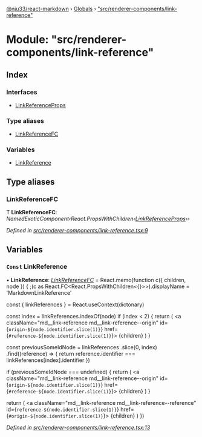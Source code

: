 [@nju33/react-markdown](../README.md) › [Globals](../globals.md) › ["src/renderer-components/link-reference"](_src_renderer_components_link_reference_.md)

# Module: "src/renderer-components/link-reference"

## Index

### Interfaces

* [LinkReferenceProps](../interfaces/_src_renderer_components_link_reference_.linkreferenceprops.md)

### Type aliases

* [LinkReferenceFC](_src_renderer_components_link_reference_.md#linkreferencefc)

### Variables

* [LinkReference](_src_renderer_components_link_reference_.md#const-linkreference)

## Type aliases

###  LinkReferenceFC

Ƭ **LinkReferenceFC**: *NamedExoticComponent‹React.PropsWithChildren‹[LinkReferenceProps](../interfaces/_src_renderer_components_link_reference_.linkreferenceprops.md)››*

*Defined in [src/renderer-components/link-reference.tsx:9](https://github.com/nju33/react-markdown/blob/6bc1522/src/renderer-components/link-reference.tsx#L9)*

## Variables

### `Const` LinkReference

• **LinkReference**: *[LinkReferenceFC](_src_renderer_components_link_reference_.md#linkreferencefc)* = React.memo(function c({
  children,
  node
}) {
  ;(c as React.FC<React.PropsWithChildren<{}>>).displayName =
    'MarkdownLinkReference'

  const { linkReferences } = React.useContext(dictonary)

  const index = linkReferences.indexOf(node)
  if (index < 2) {
    return (
      <a
        className="md__link-reference md__link-reference--origin"
        id={`origin-${node.identifier.slice(1)}`}
        href={`#reference-${node.identifier.slice(1)}`}>
        {children}
      </a>
    )
  }

  const previousSomeIdNode = linkReferences
    .slice(0, index)
    .find((reference) => {
      return reference.identifier === linkReferences[index].identifier
    })

  if (previousSomeIdNode === undefined) {
    return (
      <a
        className="md__link-reference md__link-reference--origin"
        id={`origin-${node.identifier.slice(1)}`}
        href={`#reference-${node.identifier.slice(1)}`}>
        {children}
      </a>
    )
  }

  return (
    <a
      className="md__link-reference md__link-reference--reference"
      id={`reference-${node.identifier.slice(1)}`}
      href={`#origin-${node.identifier.slice(1)}`}>
      {children}
    </a>
  )
})

*Defined in [src/renderer-components/link-reference.tsx:13](https://github.com/nju33/react-markdown/blob/6bc1522/src/renderer-components/link-reference.tsx#L13)*
